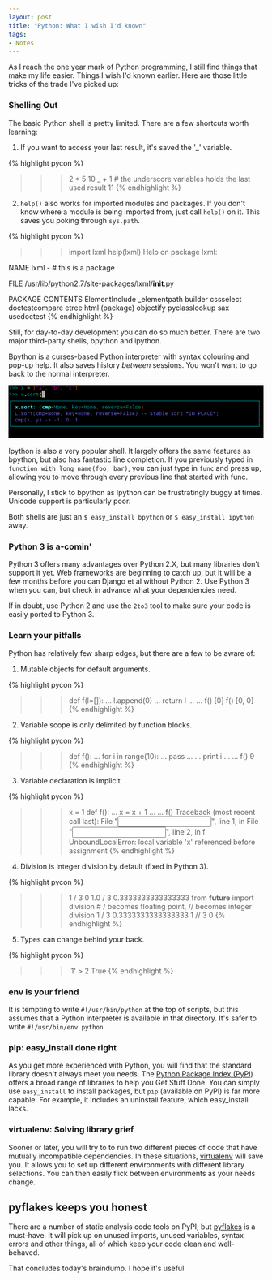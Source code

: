 ```yaml
--- 
layout: post
title: "Python: What I wish I'd known"
tags: 
- Notes
---
```


As I reach the one year mark of Python programming, I still find
things that make my life easier. Things I wish I'd known earlier. Here
are those little tricks of the trade I've picked up:

<h3>Shelling Out</h3>
The basic Python shell is pretty limited. There are a few shortcuts worth learning:

1) If you want to access your last result, it's saved the '_' variable.

{% highlight pycon %}
>>> 2 * 5
10
>>> _ + 1 # the underscore variables holds the last used result
11
{% endhighlight %}

2) `help()` also works for imported modules and packages. If you don't
know where a module is being imported from, just call `help()` on
it. This saves you poking through `sys.path`.

{% highlight pycon %}
>>> import lxml
>>> help(lxml)
Help on package lxml:

NAME
    lxml - # this is a package

FILE
    /usr/lib/python2.7/site-packages/lxml/__init__.py

PACKAGE CONTENTS
    ElementInclude
    _elementpath
    builder
    cssselect
    doctestcompare
    etree
    html (package)
    objectify
    pyclasslookup
    sax
    usedoctest
{% endhighlight %}

Still, for day-to-day development you can do so much better. There are
two major third-party shells, bpython and ipython.

Bpython is a curses-based Python interpreter with syntax colouring and
pop-up help. It also saves history _between_ sessions. You
won't want to go back to the normal interpreter.

<img class="alignnone" src="/assets/bpython.png"/>

Ipython is also a very popular shell. It largely offers the same
features as bpython, but also has fantastic line completion. If you
previously typed in `function_with_long_name(foo, bar)`,
you can just type in `func` and press up, allowing you to
move through every previous line that started with func.

Personally, I stick to bpython as Ipython can be frustratingly buggy
at times. Unicode support is particularly poor.

Both shells are just an `$ easy_install bpython` or `$ easy_install
ipython` away.

<h3>Python 3 is a-comin'</h3>

Python 3 offers many advantages over Python 2.X, but many libraries
don't support it yet. Web frameworks are beginning to catch up, but it
will be a few months before you can Django et al without Python 2. Use
Python 3 when you can, but check in advance what your dependencies
need.

If in doubt, use Python 2 and use the `2to3` tool to make sure your
code is easily ported to Python 3.

<h3>Learn your pitfalls</h3>

Python has relatively few sharp edges, but there are a few to be aware of:

1) Mutable objects for default arguments.

{% highlight pycon %}
>>> def f(l=[]):
...     l.append(0)
...     return l
...
...
>>> f()
[0]
>>> f()
[0, 0]
{% endhighlight %}

2) Variable scope is only delimited by function blocks.

{% highlight pycon %}
>>> def f():
...     for i in range(10):
...         pass
...
...     print i
...
...
>>> f()
9
{% endhighlight %}

3) Variable declaration is implicit.

{% highlight pycon %}
>>> x = 1
>>> def f():
...     x = x + 1
...
...
>>> f()
Traceback (most recent call last):
  File "<input>", line 1, in <module>
  File "<input>", line 2, in f
UnboundLocalError: local variable 'x' referenced before assignment
{% endhighlight %}

4) Division is integer division by default (fixed in Python 3).

{% highlight pycon %}
>>> 1 / 3
0
>>> 1.0 / 3
0.3333333333333333
>>> from __future__ import division # / becomes floating point, // becomes integer division
>>> 1 / 3
0.3333333333333333
>>> 1 // 3
0
{% endhighlight %}

5) Types can change behind your back.

{% highlight pycon %}
>>> '1' > 2
True
{% endhighlight %}

<h3>env is your friend</h3>

It is tempting to write `#!/usr/bin/python` at the top of scripts, but
this assumes that a Python interpreter is available in that
directory. It's safer to write `#!/usr/bin/env python`.

<h3>pip: easy_install done right</h3>

As you get more experienced with Python, you will find that the
standard library doesn't always meet you
needs. The <a href="http://pypi.python.org/pypi">Python Package Index
(PyPI)</a> offers a broad range of libraries to help you Get Stuff
Done. You can simply use `easy_install` to install packages, but `pip`
(available on PyPI) is far more capable. For example, it includes an
uninstall feature, which easy_install lacks.

<h3>virtualenv: Solving library grief</h3>

Sooner or later, you will try to to run two different pieces of code
that have mutually incompatible dependencies. In these
situations, <a href="http://pypi.python.org/pypi/virtualenv/1.5.1">virtualenv</a>
will save you. It allows you to set up different environments with
different library selections. You can then easily flick between
environments as your needs change.

<h2>pyflakes keeps you honest</h2>

There are a number of static analysis code tools on PyPI,
but <a href="http://pypi.python.org/pypi/pyflakes/0.4.0">pyflakes</a>
is a must-have. It will pick up on unused imports, unused variables,
syntax errors and other things, all of which keep your code clean and
well-behaved.

That concludes today's braindump. I hope it's useful.
